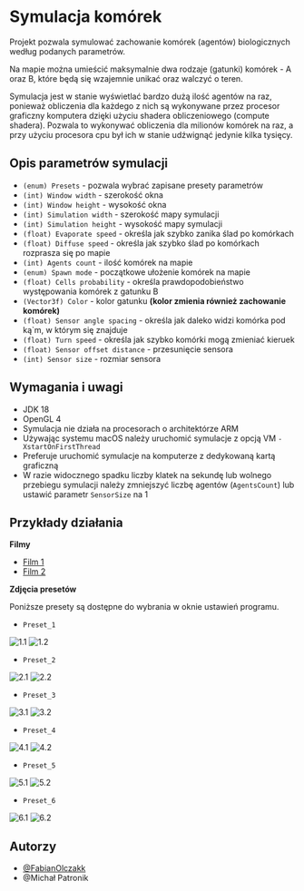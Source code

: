 
# Symulacja komórek

Projekt pozwala symulować zachowanie komórek (agentów) biologicznych według podanych parametrów.

Na mapie można umieścić maksymalnie dwa rodzaje (gatunki) komórek - A oraz B, które będą się wzajemnie unikać oraz walczyć o teren.

Symulacja jest w stanie wyświetlać bardzo dużą ilość agentów na raz, ponieważ obliczenia dla każdego z nich są wykonywane przez procesor graficzny komputera dzięki użyciu shadera obliczeniowego (compute shadera). Pozwala to wykonywać obliczenia dla milionów komórek na raz, a przy użyciu procesora cpu był ich w stanie udźwignąć jedynie kilka tysięcy.


## Opis parametrów symulacji
- `(enum) Presets` - pozwala wybrać zapisane presety parametrów
- `(int) Window width` - szerokość okna
- `(int) Window height` - wysokość okna
- `(int) Simulation width` - szerokość mapy symulacji
- `(int) Simulation height` - wysokość mapy symulacji
- `(float) Evaporate speed` - określa jak szybko zanika ślad po komórkach
- `(float) Diffuse speed` - określa jak szybko ślad po komórkach rozprasza się po mapie
- `(int) Agents count` - ilość komórek na mapie
- `(enum) Spawn mode` - początkowe ułożenie komórek na mapie
- `(float) Cells probability` - określa prawdopodobieństwo występowania komórek z gatunku B
- `(Vector3f) Color` - kolor gatunku **(kolor zmienia również zachowanie komórek)**
- `(float) Sensor angle spacing` - określa jak daleko widzi komórka pod ką`m, w którym się znajduje
- `(float) Turn speed` - określa jak szybko komórki mogą zmieniać kieruek
- `(float) Sensor offset distance` - przesunięcie sensora
- `(int) Sensor size` - rozmiar sensora

  
## Wymagania i uwagi
- JDK 18
- OpenGL 4
- Symulacja nie działa na procesorach o architektórze ARM
- Używając systemu macOS należy uruchomić symulacje z opcją VM `-XstartOnFirstThread`
- Preferuje uruchomić symulacje na komputerze z dedykowaną kartą graficzną
- W razie widocznego spadku liczby klatek na sekundę lub wolnego przebiegu symulacji należy zmniejszyć liczbę agentów (`AgentsCount`) lub ustawić parametr `SensorSize` na 1


## Przykłady działania
**Filmy**
- [Film 1](https://drive.google.com/file/d/1CH20Elts1MaTj9sAusZillSwuzq2FqB3/view?usp=sharing)
- [Film 2](https://drive.google.com/file/d/1mIgGy2z8D_BLDFF2lEp7PvGV38tLzHWU/view?usp=sharing)

**Zdjęcia presetów**

Poniższe presety są dostępne do wybrania w oknie ustawień programu.

- `Preset_1`

![1.1](https://github.com/FabianOlczakk/SymulacjaPO/blob/master/images/1.1.png)
![1.2](https://github.com/FabianOlczakk/SymulacjaPO/blob/master/images/1.2.png)

- `Preset_2`

![2.1](https://github.com/FabianOlczakk/SymulacjaPO/blob/master/images/2.1.png)
![2.2](https://github.com/FabianOlczakk/SymulacjaPO/blob/master/images/2.2.png)

- `Preset_3`

![3.1](https://github.com/FabianOlczakk/SymulacjaPO/blob/master/images/3.1.png)
![3.2](https://github.com/FabianOlczakk/SymulacjaPO/blob/master/images/3.2.png)

- `Preset_4`

![4.1](https://github.com/FabianOlczakk/SymulacjaPO/blob/master/images/4.1.png)
![4.2](https://github.com/FabianOlczakk/SymulacjaPO/blob/master/images/4.2.png)

- `Preset_5`

![5.1](https://github.com/FabianOlczakk/SymulacjaPO/blob/master/images/5.1.png)
![5.2](https://github.com/FabianOlczakk/SymulacjaPO/blob/master/images/5.2.png)

- `Preset_6`

![6.1](https://github.com/FabianOlczakk/SymulacjaPO/blob/master/images/6.1.png)
![6.2](https://github.com/FabianOlczakk/SymulacjaPO/blob/master/images/6.2.png)

## Autorzy

- [@FabianOlczakk](https://github.com/FabianOlczakk)
- @Michał Patronik


